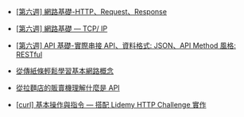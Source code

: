 + [[第六週] 網路基礎-HTTP、Request、Response](https://medium.com/@miahsuwork/%E7%AC%AC%E5%85%AD%E9%80%B1-%E7%B6%B2%E8%B7%AF%E5%9F%BA%E7%A4%8E-http-request-response-7d7e0cb88ed8)
+ [[第六週] 網路基礎 — TCP/ IP](https://medium.com/@miahsuwork/%E7%AC%AC%E5%85%AD%E9%80%B1-%E7%B6%B2%E8%B7%AF%E5%9F%BA%E7%A4%8E-tcp-ip-f89cc09f1f36)
+ [[第六週] API 基礎-實際串接 API、資料格式: JSON、API Method 風格: RESTful](https://medium.com/@miahsuwork/%E7%AC%AC%E5%85%AD%E9%80%B1-api-%E5%9F%BA%E7%A4%8E-json-restful-curl-%E6%8C%87%E4%BB%A4-28670813764e)
+ [從傳紙條輕鬆學習基本網路概念](https://medium.com/@hulitw/learning-tcp-ip-http-via-sending-letter-5d3299203660)
+ [從拉麵店的販賣機理解什麼是 API](https://medium.com/@hulitw/ramen-and-api-6238437dc544)

+ [[curl] 基本操作與指令 — 搭配 Lidemy HTTP Challenge 實作](https://medium.com/@miahsuwork/curl-%E5%9F%BA%E6%9C%AC%E6%93%8D%E4%BD%9C%E8%88%87%E6%8C%87%E4%BB%A4-%E6%90%AD%E9%85%8D-lidemy-http-challenge-%E5%AF%A6%E4%BD%9C-39b79511eb9e)